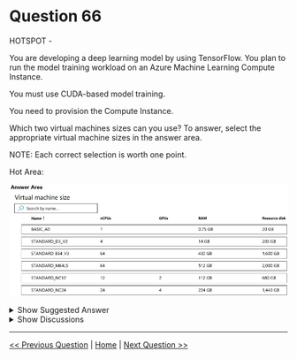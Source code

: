 # Question 66

HOTSPOT -

You are developing a deep learning model by using TensorFlow. You plan to run the model training workload on an Azure Machine Learning Compute Instance.

You must use CUDA-based model training.

You need to provision the Compute Instance.

Which two virtual machines sizes can you use? To answer, select the appropriate virtual machine sizes in the answer area.

NOTE: Each correct selection is worth one point.

Hot Area:

![Question Image](images/q66_q_0008500001.png)

<details>
  <summary>Show Suggested Answer</summary>

  <img src="images/q66_ans_0_0008500002.png" alt="Answer Image"><br>
<p>CUDA is a parallel computing platform and programming model developed by Nvidia for general computing on its own GPUs (graphics processing units). CUDA enables developers to speed up compute-intensive applications by harnessing the power of GPUs for the parallelizable part of the computation.</p>
<p>Reference:</p>
<p>https://www.infoworld.com/article/3299703/what-is-cuda-parallel-programming-for-gpus.html</p>

</details>

<details>
  <summary>Show Discussions</summary>

<blockquote><p><strong>chaudha4</strong> <code>(Wed 04 May 2022 13:09)</code> - <em>Upvotes: 24</em></p><p>In case it is not obvious, you pick the ones that support GPU since CUDA requirement is mentioned in the question.</p></blockquote>
<blockquote><p><strong>jpalaci22</strong> <code>(Tue 20 Feb 2024 21:10)</code> - <em>Upvotes: 3</em></p><p>Seen on the exam 20Feb2023</p></blockquote>
<blockquote><p><strong>Oreo_Princess</strong> <code>(Fri 14 Jun 2024 17:39)</code> - <em>Upvotes: 1</em></p><p>Hello, 
How was your experience ?</p></blockquote>
<blockquote><p><strong>DodoScript</strong> <code>(Sun 20 Aug 2023 13:56)</code> - <em>Upvotes: 4</em></p><p>Correct, you need GPU&#x27;s for CUDA</p></blockquote>
<blockquote><p><strong>ljljljlj</strong> <code>(Mon 11 Jul 2022 13:51)</code> - <em>Upvotes: 3</em></p><p>On exam 2021/7/10</p></blockquote>
<blockquote><p><strong>azurecert2021</strong> <code>(Fri 24 Jun 2022 19:19)</code> - <em>Upvotes: 3</em></p><p>given answer is correct as per below link NC series support CUDA model training.
https://docs.microsoft.com/en-us/azure/machine-learning/concept-compute-target#compute-isolation</p></blockquote>
<blockquote><p><strong>shuvovertigo</strong> <code>(Sat 18 Jun 2022 21:23)</code> - <em>Upvotes: 2</em></p><p>correct</p></blockquote>
<blockquote><p><strong>SaulG</strong> <code>(Wed 08 Jun 2022 07:25)</code> - <em>Upvotes: 1</em></p><p>Answer is Correct!</p></blockquote>

</details>

---

[<< Previous Question](question_65.md) | [Home](/index.md) | [Next Question >>](question_67.md)
